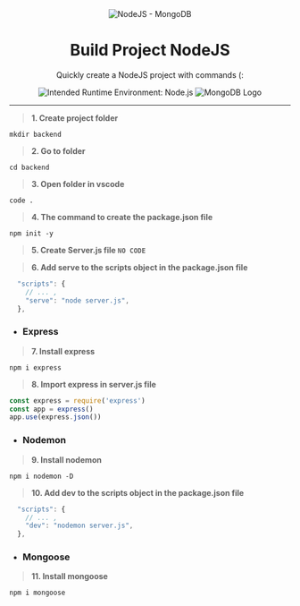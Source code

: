 <div align="center">
<img alt="NodeJS - MongoDB" title="NodeJS - MongoDB" src="https://www.pngitem.com/pimgs/m/385-3850372_node-js-and-mongodb-hd-png-download.png" />
 
# Build Project NodeJS
Quickly create a NodeJS project with commands (:
  
![Intended Runtime Environment: Node.js](https://img.shields.io/badge/Node.js-43853D?style=for-the-badge&logo=node.js&logoColor=white)
![MongoDB Logo](https://img.shields.io/badge/MongoDB-59ae4e?style=for-the-badge&logo=mongodb&logoColor=white)
</div>
<hr>

> <b>1.  **Create project folder**</b>
```shell
mkdir backend
```

> <b>2.  **Go to folder**</b>
```shell
cd backend
```

> <b>3.  **Open folder in vscode**</b>
```shell
code .
```

> <b>4.  **The command to create the package.json file**</b>
```shell
npm init -y
```

> <b>5.  **Create Server.js file**   `NO CODE`</b>

> <b>6.  **Add serve to the scripts object in the package.json file**</b>
```javascript
  "scripts": {
    // ... ,
    "serve": "node server.js",
  },
```

- ### Express

> <b>7.  **Install express**</b>
```shell
npm i express
```

> <b>8.  **Import express in server.js file**</b>
```javascript
const express = require('express')
const app = express()
app.use(express.json())
```

- ### Nodemon

> <b>9.  **Install nodemon**</b>
```shell
npm i nodemon -D
```

> <b>10.  **Add dev to the scripts object in the package.json file**</b>
```javascript
  "scripts": {
    // ... ,
    "dev": "nodemon server.js",
  },
```

- ### Mongoose

> <b>11.  **Install mongoose**</b>
```shell
npm i mongoose
```
